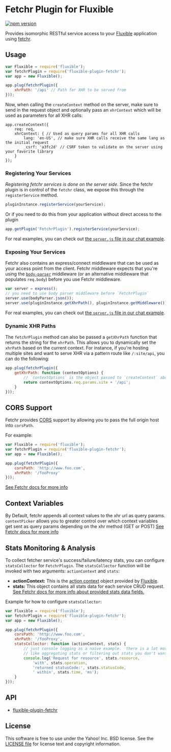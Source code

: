 # Fetchr Plugin for Fluxible

[![npm version](https://badge.fury.io/js/fluxible-plugin-fetchr.svg)](http://badge.fury.io/js/fluxible-plugin-fetchr)

Provides isomorphic RESTful service access to your [Fluxible](https://github.com/yahoo/fluxible) application using [fetchr](https://github.com/yahoo/fetchr).

## Usage

```js
var Fluxible = require('fluxible');
var fetchrPlugin = require('fluxible-plugin-fetchr');
var app = new Fluxible();

app.plug(fetchrPlugin({
    xhrPath: '/api' // Path for XHR to be served from
}));
```

Now, when calling the `createContext` method on the server, make sure to send in the request object and optionally pass an `xhrContext` which will be used as parameters for all XHR calls:

```
app.createContext({
    req: req,
    xhrContext: { // Used as query params for all XHR calls
        lang: 'en-US', // make sure XHR calls receive the same lang as the initial request
        _csrf: 'a3fc2d' // CSRF token to validate on the server using your favorite library
    }
});
```

### Registering Your Services

*Registering fetchr services is done on the server side*.  Since the fetchr plugin is in control of the `fetchr` class, we expose this through the `registerService` method.

```js
pluginInstance.registerService(yourService);
```

Or if you need to do this from your application without direct access to the plugin

```js
app.getPlugin('FetchrPlugin').registerService(yourService);
```

For real examples, you can check out [the `server.js` file in our chat example](https://github.com/yahoo/fluxible/blob/master/examples/chat/server.js).


### Exposing Your Services

Fetchr also contains an express/connect middleware that can be used as your access point from the client.
Fetchr middleware expects that you're using the [`body-parser`](https://github.com/expressjs/body-parser) middleware (or an alternative middleware that populates `req.body`) before you use Fetchr middleware.

```js
var server = express();
// you need to use body parser middleware before `FetchrPlugin`
server.use(bodyParser.json());
server.use(pluginInstance.getXhrPath(), pluginInstance.getMiddleware());
```

For real examples, you can check out [the `server.js` file in our chat example](https://github.com/yahoo/fluxible/blob/master/examples/chat/server.js).


### Dynamic XHR Paths

The `fetchrPlugin` method can also be passed a `getXhrPath` function that returns the string for the `xhrPath`. This allows you to dynamically set the `xhrPath` based on the current context. For instance, if you're hosting multiple sites and want to serve XHR via a pattern route like `/:site/api`, you can do the following:

```js
app.plug(fetchrPlugin({
    getXhrPath: function (contextOptions) {
        // `contextOptions` is the object passed to `createContext` above
        return contextOptions.req.params.site + '/api';
    }
}));
```

## CORS Support

Fetchr provides [CORS](https://developer.mozilla.org/en-US/docs/Web/HTTP/Access_control_CORS) support by allowing you to pass the full origin host into `corsPath`.

For example:

```js
var Fluxible = require('fluxible');
var fetchrPlugin = require('fluxible-plugin-fetchr');
var app = new Fluxible();

app.plug(fetchrPlugin({
    corsPath: 'http://www.foo.com',
    xhrPath: '/fooProxy'
}));
```
[See Fetchr docs for more info](https://github.com/yahoo/fetchr/blob/master/README.md#cors-support)

## Context Variables

By Default, fetchr appends all context values to the xhr url as query params. `contextPicker` allows you to greater control over which context variables get sent as query params depending on the xhr method (GET or POST) [See Fetchr docs for more info](https://github.com/yahoo/fetchr/blob/master/README.md#context-variables)

## Stats Monitoring & Analysis

To collect fetcher service's success/failure/latency stats, you can configure `statsCollector` for `FetchrPlugin`.  The `statsCollector` function will be invoked with two arguments: `actionContext` and `stats`:

* **actionContext:**  This is the [action context](http://fluxible.io/api/actions.html#action-context) object provided by [Fluxible](http://fluxible.io/).
* **stats:**  This object contains all stats data for each service CRUD request. [See Fetchr docs for more info about provided stats data fields.](https://github.com/yahoo/fetchr/blob/master/README.md#stats-monitoring--analysis)

Example for how to configure `statsCollector`:

```js
var Fluxible = require('fluxible');
var fetchrPlugin = require('fluxible-plugin-fetchr');
var app = new Fluxible();

app.plug(fetchrPlugin({
    corsPath: 'http://www.foo.com',
    xhrPath: '/fooProxy',
    statsCollector: function (actionContext, stats) {
        // just console logging as a naive example.  there is a lot more you can do here,
        // like aggregating stats or filtering out stats you don't want to monitor
        console.log('Request for resource', stats.resource,
            'with', stats.operation,
            'returned statusCode:', stats.statusCode,
            ' within', stats.time, 'ms');
    }
}));
```

## API

- [fluxible-plugin-fetchr](https://github.com/yahoo/fluxible/blob/master/packages/fluxible-plugin-fetchr/docs/fluxible-plugin-fetchr.md)

## License

This software is free to use under the Yahoo! Inc. BSD license.
See the [LICENSE file][] for license text and copyright information.

[LICENSE file]: https://github.com/yahoo/fluxible/blob/master/LICENSE.md
